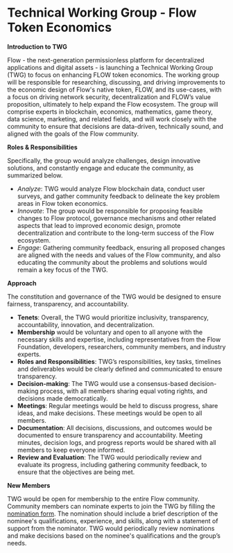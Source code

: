 # **Technical Working Group - Flow Token Economics**

**Introduction to TWG**

Flow - the next-generation permissionless platform for decentralized applications and digital assets - is launching a Technical Working Group (TWG) to focus on enhancing FLOW token economics. The working group will be responsible for researching, discussing, and driving improvements to the economic design of Flow's native token, FLOW, and its use-cases, with a focus on driving network security, decentralization and FLOW’s value proposition, ultimately to help expand the Flow ecosystem. The group will comprise experts in blockchain, economics, mathematics, game theory, data science, marketing, and related fields, and will work closely with the community to ensure that decisions are data-driven, technically sound, and aligned with the goals of the Flow community.

**Roles & Responsibilities**

Specifically, the group would analyze challenges, design innovative solutions, and constantly engage and educate the community, as summarized below.

- *Analyze*: TWG would analyze Flow blockchain data, conduct user surveys, and gather community feedback to delineate the key problem areas in Flow token economics.
- *Innovate*: The group would be responsible for proposing feasible changes to Flow protocol, governance mechanisms and other related aspects that lead to improved economic design, promote decentralization and contribute to the long-term success of the Flow ecosystem.
- *Engage*: Gathering community feedback, ensuring all proposed changes are aligned with the needs and values of the Flow community, and also educating the community about the problems and solutions would remain a key focus of the TWG.

**Approach**

The constitution and governance of the TWG would be designed to ensure fairness, transparency, and accountability.

- **Tenets**: Overall, the TWG would prioritize inclusivity, transparency, accountability, innovation, and decentralization.
- **Membership** would be voluntary and open to all anyone with the necessary skills and expertise, including representatives from the Flow Foundation, developers, researchers, community members, and industry experts.
- **Roles and Responsibilities**: TWG’s responsibilities, key tasks, timelines and deliverables would be clearly defined and communicated to ensure transparency.
- **Decision-making**: The TWG would use a consensus-based decision-making process, with all members sharing equal voting rights, and decisions made democratically.
- **Meetings**: Regular meetings would be held to discuss progress, share ideas, and make decisions. These meetings would be open to all members.
- **Documentation**: All decisions, discussions, and outcomes would be documented to ensure transparency and accountability. Meeting minutes, decision logs, and progress reports would be shared with all members to keep everyone informed.
- **Review and Evaluation**: The TWG would periodically review and evaluate its progress, including gathering community feedback, to ensure that the objectives are being met.

**New Members**

TWG would be open for membership to the entire Flow community. Community members can nominate experts to join the TWG by filling the [nomination form](https://forms.gle/z5jYdqqAtWrQ18447). The nomination should include a brief description of the nominee's qualifications, experience, and skills, along with a statement of support from the nominator. TWG would periodically review nominations and make decisions based on the nominee's qualifications and the group’s needs.

